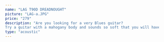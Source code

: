 ```yaml
---
name: "LAG T90D DREADNOUGHT"
picture: "LAG-a.JPG" 
price: "279"
description: "Are you looking for a very Blues guitar?
Try a guitar with a mahogany body and sounds so soft that you will have the feeling of returning to the "Golden Age"!
type: "acoustic"
---
```

